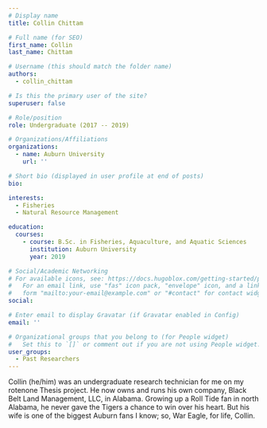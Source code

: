```yaml
---
# Display name
title: Collin Chittam

# Full name (for SEO)
first_name: Collin
last_name: Chittam

# Username (this should match the folder name)
authors:
  - collin_chittam

# Is this the primary user of the site?
superuser: false

# Role/position
role: Undergraduate (2017 -- 2019)

# Organizations/Affiliations
organizations:
  - name: Auburn University
    url: ''

# Short bio (displayed in user profile at end of posts)
bio: 

interests:
  - Fisheries
  - Natural Resource Management

education:
  courses:
    - course: B.Sc. in Fisheries, Aquaculture, and Aquatic Sciences
      institution: Auburn University
      year: 2019

# Social/Academic Networking
# For available icons, see: https://docs.hugoblox.com/getting-started/page-builder/#icons
#   For an email link, use "fas" icon pack, "envelope" icon, and a link in the
#   form "mailto:your-email@example.com" or "#contact" for contact widget.
social:

# Enter email to display Gravatar (if Gravatar enabled in Config)
email: ''

# Organizational groups that you belong to (for People widget)
#   Set this to `[]` or comment out if you are not using People widget.
user_groups:
  - Past Researchers
---
```


Collin (he/him) was an undergraduate research technician for me on my rotenone Thesis project. He now owns and runs his own company, Black Belt Land Management, LLC, in Alabama. Growing up a Roll Tide fan in north Alabama, he never gave the Tigers a chance to win over his heart. But his wife is one of the biggest Auburn fans I know; so, War Eagle, for life, Collin.
